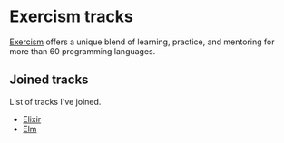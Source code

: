 # Exercism tracks

[Exercism](https://exercism.org/) offers a unique blend of learning, practice, and mentoring for more than 60 programming languages.

## Joined tracks
List of tracks I've joined.

- [Elixir](./elixir/)
- [Elm](./elm/)
